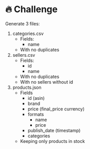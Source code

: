 # 🔥 Challenge

Generate 3 files:
1. categories.csv
    * Fields:
        * name
    * With no duplicates
2. sellers.csv
    * Fields:
        * id
        * name
    * With no duplicates
    * With no sellers without id
3. products.json
    * Fields
        * id (asin)
        * brand
        * price (final_price currency)
        * formats
            * name
            * price
        * publish_date (timestamp)
        * categories
    * Keeping only products in stock
